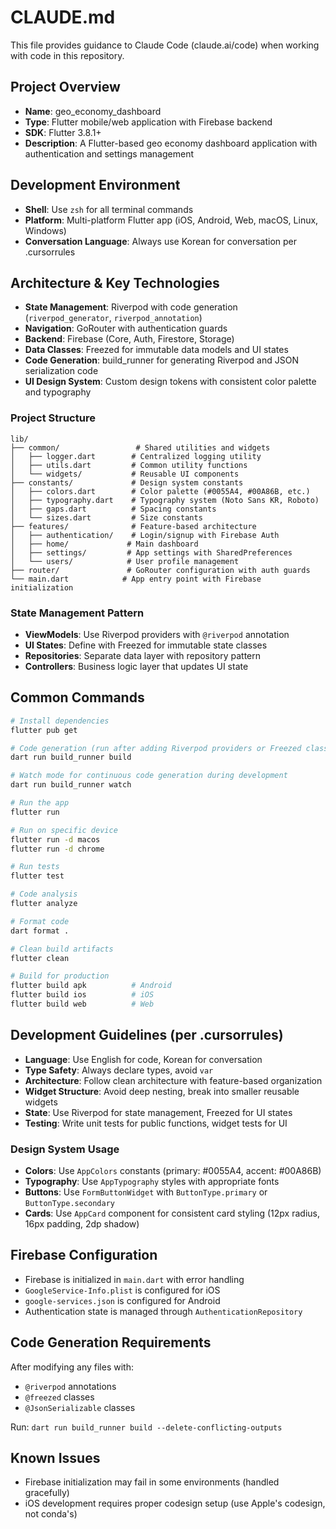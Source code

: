# CLAUDE.md

This file provides guidance to Claude Code (claude.ai/code) when working with code in this repository.

## Project Overview
- **Name**: geo_economy_dashboard
- **Type**: Flutter mobile/web application with Firebase backend
- **SDK**: Flutter 3.8.1+
- **Description**: A Flutter-based geo economy dashboard application with authentication and settings management

## Development Environment
- **Shell**: Use `zsh` for all terminal commands
- **Platform**: Multi-platform Flutter app (iOS, Android, Web, macOS, Linux, Windows)
- **Conversation Language**: Always use Korean for conversation per .cursorrules

## Architecture & Key Technologies
- **State Management**: Riverpod with code generation (`riverpod_generator`, `riverpod_annotation`)
- **Navigation**: GoRouter with authentication guards
- **Backend**: Firebase (Core, Auth, Firestore, Storage)
- **Data Classes**: Freezed for immutable data models and UI states
- **Code Generation**: build_runner for generating Riverpod and JSON serialization code
- **UI Design System**: Custom design tokens with consistent color palette and typography

### Project Structure
```
lib/
├── common/                 # Shared utilities and widgets
│   ├── logger.dart        # Centralized logging utility
│   ├── utils.dart         # Common utility functions
│   └── widgets/           # Reusable UI components
├── constants/             # Design system constants
│   ├── colors.dart        # Color palette (#0055A4, #00A86B, etc.)
│   ├── typography.dart    # Typography system (Noto Sans KR, Roboto)
│   ├── gaps.dart          # Spacing constants
│   └── sizes.dart         # Size constants
├── features/              # Feature-based architecture
│   ├── authentication/    # Login/signup with Firebase Auth
│   ├── home/             # Main dashboard
│   ├── settings/         # App settings with SharedPreferences
│   └── users/            # User profile management
├── router/               # GoRouter configuration with auth guards
└── main.dart            # App entry point with Firebase initialization
```

### State Management Pattern
- **ViewModels**: Use Riverpod providers with `@riverpod` annotation
- **UI States**: Define with Freezed for immutable state classes
- **Repositories**: Separate data layer with repository pattern
- **Controllers**: Business logic layer that updates UI state

## Common Commands
```bash
# Install dependencies
flutter pub get

# Code generation (run after adding Riverpod providers or Freezed classes)
dart run build_runner build

# Watch mode for continuous code generation during development
dart run build_runner watch

# Run the app
flutter run

# Run on specific device
flutter run -d macos
flutter run -d chrome

# Run tests
flutter test

# Code analysis
flutter analyze

# Format code
dart format .

# Clean build artifacts
flutter clean

# Build for production
flutter build apk          # Android
flutter build ios          # iOS
flutter build web          # Web
```

## Development Guidelines (per .cursorrules)
- **Language**: Use English for code, Korean for conversation
- **Type Safety**: Always declare types, avoid `var`
- **Architecture**: Follow clean architecture with feature-based organization
- **Widget Structure**: Avoid deep nesting, break into smaller reusable widgets
- **State**: Use Riverpod for state management, Freezed for UI states
- **Testing**: Write unit tests for public functions, widget tests for UI

### Design System Usage
- **Colors**: Use `AppColors` constants (primary: #0055A4, accent: #00A86B)
- **Typography**: Use `AppTypography` styles with appropriate fonts
- **Buttons**: Use `FormButtonWidget` with `ButtonType.primary` or `ButtonType.secondary`
- **Cards**: Use `AppCard` component for consistent card styling (12px radius, 16px padding, 2dp shadow)

## Firebase Configuration
- Firebase is initialized in `main.dart` with error handling
- `GoogleService-Info.plist` is configured for iOS
- `google-services.json` is configured for Android
- Authentication state is managed through `AuthenticationRepository`

## Code Generation Requirements
After modifying any files with:
- `@riverpod` annotations
- `@freezed` classes  
- `@JsonSerializable` classes

Run: `dart run build_runner build --delete-conflicting-outputs`

## Known Issues
- Firebase initialization may fail in some environments (handled gracefully)
- iOS development requires proper codesign setup (use Apple's codesign, not conda's)
